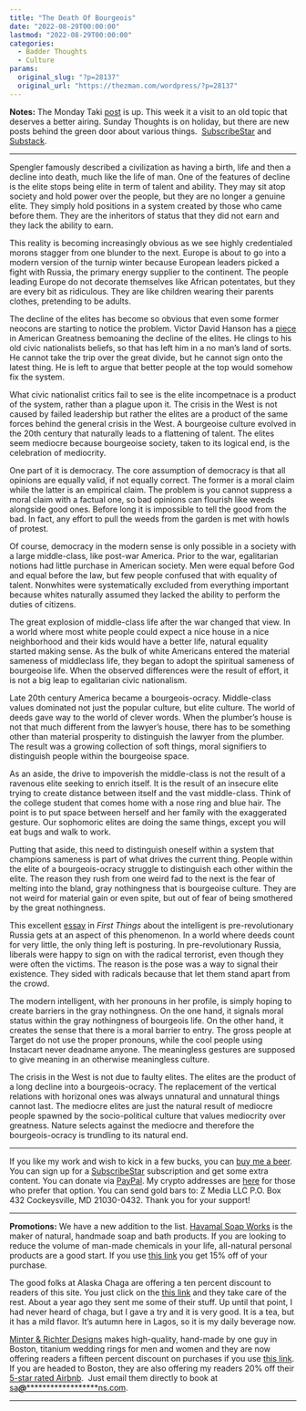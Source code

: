 ```yaml
---
title: "The Death Of Bourgeois"
date: "2022-08-29T00:00:00"
lastmod: "2022-08-29T00:00:00"
categories:
  - Badder Thoughts
  - Culture
params:
  original_slug: "?p=28137"
  original_url: "https://thezman.com/wordpress/?p=28137"
---
```


**Notes:** The Monday Taki
<a href="https://www.takimag.com/article/the-theater-of-democracy-2/"
rel="noopener" target="_blank">post</a> is up. This week it a visit to
an old topic that deserves a better airing. Sunday Thoughts is on
holiday, but there are new posts behind the green door about various
things. 
<a href="https://www.subscribestar.com/the-z-blog" rel="noopener"
target="_blank">SubscribeStar</a> and
[Substack](https://thedissident.substack.com/).

------------------------------------------------------------------------

Spengler famously described a civilization as having a birth, life and
then a decline into death, much like the life of man. One of the
features of decline is the elite stops being elite in term of talent and
ability. They may sit atop society and hold power over the people, but
they are no longer a genuine elite. They simply hold positions in a
system created by those who came before them. They are the inheritors of
status that they did not earn and they lack the ability to earn.

This reality is becoming increasingly obvious as we see highly
credentialed morons stagger from one blunder to the next. Europe is
about to go into a modern version of the turnip winter because European
leaders picked a fight with Russia, the primary energy supplier to the
continent. The people leading Europe do not decorate themselves like
African potentates, but they are every bit as ridiculous. They are like
children wearing their parents clothes, pretending to be adults.

The decline of the elites has become so obvious that even some former
neocons are starting to notice the problem. Victor David Hanson has a <a
href="https://amgreatness.com/2022/08/21/the-worst-and-the-stupidest/"
rel="noopener" target="_blank">piece</a> in American Greatness bemoaning
the decline of the elites. He clings to his old civic nationalists
beliefs, so that has left him in a no man’s land of sorts. He cannot
take the trip over the great divide, but he cannot sign onto the latest
thing. He is left to argue that better people at the top would somehow
fix the system.

What civic nationalist critics fail to see is the elite incompetnace is
a product of the system, rather than a plague upon it. The crisis in the
West is not caused by failed leadership but rather the elites are a
product of the same forces behind the general crisis in the West. A
bourgeoise culture evolved in the 20th century that naturally leads to a
flattening of talent. The elites seem mediocre because bourgeoise
society, taken to its logical end, is the celebration of mediocrity.

One part of it is democracy. The core assumption of democracy is that
all opinions are equally valid, if not equally correct. The former is a
moral claim while the latter is an empirical claim. The problem is you
cannot suppress a moral claim with a factual one, so bad opinions can
flourish like weeds alongside good ones. Before long it is impossible to
tell the good from the bad. In fact, any effort to pull the weeds from
the garden is met with howls of protest.

Of course, democracy in the modern sense is only possible in a society
with a large middle-class, like post-war America. Prior to the war,
egalitarian notions had little purchase in American society. Men were
equal before God and equal before the law, but few people confused that
with equality of talent. Nonwhites were systematically excluded from
everything important because whites naturally assumed they lacked the
ability to perform the duties of citizens.

The great explosion of middle-class life after the war changed that
view. In a world where most white people could expect a nice house in a
nice neighborhood and their kids would have a better life, natural
equality started making sense. As the bulk of white Americans entered
the material sameness of middleclass life, they began to adopt the
spiritual sameness of bourgeoise life. When the observed differences
were the result of effort, it is not a big leap to egalitarian civic
nationalism.

Late 20th century America became a bourgeois-ocracy. Middle-class values
dominated not just the popular culture, but elite culture. The world of
deeds gave way to the world of clever words. When the plumber’s house is
not that much different from the lawyer’s house, there has to be
something other than material prosperity to distinguish the lawyer from
the plumber. The result was a growing collection of soft things, moral
signifiers to distinguish people within the bourgeoise space.

As an aside, the drive to impoverish the middle-class is not the result
of a ravenous elite seeking to enrich itself. It is the result of an
insecure elite trying to create distance between itself and the vast
middle-class. Think of the college student that comes home with a nose
ring and blue hair. The point is to put space between herself and her
family with the exaggerated gesture. Our sophomoric elites are doing the
same things, except you will eat bugs and walk to work.

Putting that aside, this need to distinguish oneself within a system
that champions sameness is part of what drives the current thing. People
within the elite of a bourgeois-ocracy struggle to distinguish each
other within the elite. The reason they rush from one weird fad to the
next is the fear of melting into the bland, gray nothingness that is
bourgeoise culture. They are not weird for material gain or even spite,
but out of fear of being smothered by the great nothingness.

This excellent <a
href="https://www.firstthings.com/article/2020/10/suicide-of-the-liberals"
rel="noopener" target="_blank">essay</a> in *First Things* about the
intelligent is pre-revolutionary Russia gets at an aspect of this
phenomenon. In a world where deeds count for very little, the only thing
left is posturing. In pre-revolutionary Russia, liberals were happy to
sign on with the radical terrorist, even though they were often the
victims. The reason is the pose was a way to signal their existence.
They sided with radicals because that let them stand apart from the
crowd.

The modern intelligent, with her pronouns in her profile, is simply
hoping to create barriers in the gray nothingness. On the one hand, it
signals moral status within the gray nothingness of bourgeois life. On
the other hand, it creates the sense that there is a moral barrier to
entry. The gross people at Target do not use the proper pronouns, while
the cool people using Instacart never deadname anyone. The meaningless
gestures are supposed to give meaning in an otherwise meaningless
culture.

The crisis in the West is not due to faulty elites. The elites are the
product of a long decline into a bourgeois-ocracy. The replacement of
the vertical relations with horizonal ones was always unnatural and
unnatural things cannot last. The mediocre elites are just the natural
result of mediocre people spawned by the socio-political culture that
values mediocrity over greatness. Nature selects against the mediocre
and therefore the bourgeois-ocracy is trundling to its natural end.

------------------------------------------------------------------------

If you like my work and wish to kick in a few bucks, you can
<a href="https://www.buymeacoffee.com/mujolulu" rel="noopener"
target="_blank">buy me a beer</a>. You can sign up for a
<a href="https://www.subscribestar.com/the-z-blog" rel="noopener"
target="_blank">SubscribeStar</a> subscription and get some extra
content. You can donate via <a
href="https://www.paypal.com/donate/?cmd=_s-xclick&amp;hosted_button_id=UDAS2Q8JYA6CN&amp;source=url"
rel="noopener" target="_blank">PayPal</a>. My crypto addresses are
<a href="https://thezman.com/wordpress/?page_id=22713" rel="noopener"
target="_blank">here</a> for those who prefer that option. You can send
gold bars to: Z Media LLC P.O. Box 432 Cockeysville, MD 21030-0432.
Thank you for your support!

------------------------------------------------------------------------

**Promotions:** We have a new addition to the list.
<a href="https://havamalsoapworks.com/" rel="noopener"
target="_blank">Havamal Soap Works</a> is the maker of natural, handmade
soap and bath products. If you are looking to reduce the volume of
man-made chemicals in your life, all-natural personal products are a
good start. If you use
<a href="https://havamalsoapworks.com/discount/ZMAN" rel="noopener"
target="_blank">this link</a> you get 15% off of your purchase.

The good folks at Alaska Chaga are offering a ten percent discount to
readers of this site. You just click on the
<a href="https://alaskachaga.us/discount/ZMAN" rel="noopener noreferrer"
target="_blank">this link</a> and they take care of the rest. About a
year ago they sent me some of their stuff. Up until that point, I had
never heard of chaga, but I gave a try and it is very good. It is a tea,
but it has a mild flavor. It’s autumn here in Lagos, so it is my daily
beverage now.

<a href="https://www.minterandrichterdesigns.com/"
rel="noreferrer nofollow noopener" target="_blank">Minter &amp; Richter
Designs</a> makes high-quality, hand-made by one guy in Boston, titanium
wedding rings for men and women and they are now offering readers a
fifteen percent discount on purchases if you use
<a href="https://www.minterandrichterdesigns.com/discount/ZMAN"
rel="noreferrer nofollow noopener" target="_blank">this link</a>.
<span class="highlight"><span class="colour"><span class="font"><span class="size">If
you are headed to Boston, they are also offering my readers 20% off
their <a
href="https://www.airbnb.com/users/7988017/listings?user_id=7988017&amp;s=3"
rel="noopener noreferrer" target="_blank">5-star rated Airbnb</a>.  Just
email them directly to book at
<a href="mailto:sa***@*********************ns.com"
data-original-string="SWwMtWf3kWs2tYF8cpHPjw==cb7+qPbgYeXs5GtwykqXq25GKX3fQyCLikeCcmtD7ka6bJsXjMATwai9nXPQsvSKZQb"><span
class="apbct-email-encoder"
data-original-string="VS9TuJUDkmowD1bz2tSZdA==cb7sELQfF4k8+ADIEDz6pSCTO0fluSSWdWdgRrgE55kuJEGJRLbHqUh9NG+05KO+Loc"
title="This contact has been encoded by Anti-Spam by CleanTalk. Click to decode. To finish the decoding make sure that JavaScript is enabled in your browser.">sa<span
class="apbct-blur">***</span>@<span
class="apbct-blur">*********************</span>ns.com</span></a>.</span></span></span></span>

------------------------------------------------------------------------
